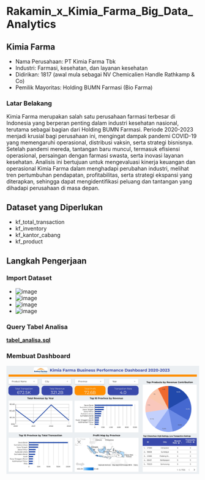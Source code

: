 # Rakamin_x_Kimia_Farma_Big_Data_Analytics

## Kimia Farma
* Nama Perusahaan: PT Kimia Farma Tbk
* Industri: Farmasi, kesehatan, dan layanan kesehatan
* Didirikan: 1817 (awal mula sebagai NV Chemicalien Handle Rathkamp & Co)
* Pemilik Mayoritas: Holding BUMN Farmasi (Bio Farma)

### Latar Belakang
Kimia Farma merupakan salah satu perusahaan farmasi terbesar di Indonesia yang berperan penting dalam industri kesehatan nasional, terutama sebagai bagian dari Holding BUMN Farmasi. Periode 2020-2023 menjadi krusial bagi perusahaan ini, mengingat dampak pandemi COVID-19 yang memengaruhi operasional, distribusi vaksin, serta strategi bisnisnya. Setelah pandemi mereda, tantangan baru muncul, termasuk efisiensi operasional, persaingan dengan farmasi swasta, serta inovasi layanan kesehatan. Analisis ini bertujuan untuk mengevaluasi kinerja keuangan dan operasional Kimia Farma dalam menghadapi perubahan industri, melihat tren pertumbuhan pendapatan, profitabilitas, serta strategi ekspansi yang diterapkan, sehingga dapat mengidentifikasi peluang dan tantangan yang dihadapi perusahaan di masa depan.

## Dataset yang Diperlukan
* kf_total_transaction
* kf_inventory
* kf_kantor_cabang
* kf_product

## Langkah Pengerjaan

### Import Dataset
*  ![image](https://github.com/user-attachments/assets/bb779b21-1bd4-4c9c-ad32-4433e3f6dfd2)
*  ![image](https://github.com/user-attachments/assets/d3089309-5fd0-4ed0-ac77-cbed7408653c)
*  ![image](https://github.com/user-attachments/assets/2262d93c-bd84-4fc8-bd8e-f22251abd282)
*  ![image](https://github.com/user-attachments/assets/3de9c9f9-0b36-41e5-bca4-2f7c0f33ba3b)

### Query Tabel Analisa
[**tabel_analisa.sql**](https://github.com/Iqbalkamal/Rakamin-x-Kimia-Farma-Big-Data-Analytics/blob/a0b95b503cf235fa898cddccbfe05f69a6f19b3a/tabel_analisa.sql)

### Membuat Dashboard
![image](https://github.com/Iqbalkamal/Rakamin-x-Kimia-Farma-Big-Data-Analytics/blob/adc71c216e133a41c99be9cf19aa4fab58536faf/Kimia_Farma_x_Rakamin_-_Iqbal_Kamal%20(3)_page-0001.jpg)

